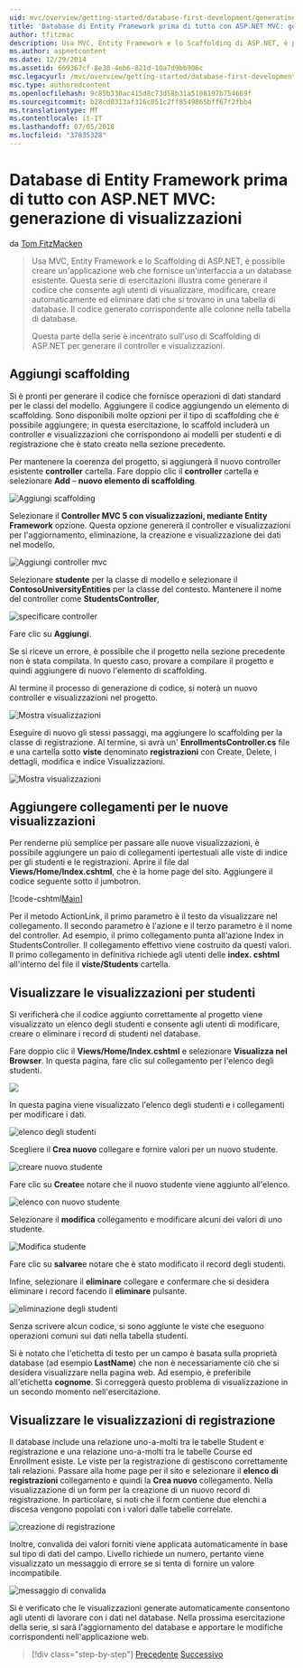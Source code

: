 ```yaml
---
uid: mvc/overview/getting-started/database-first-development/generating-views
title: 'Database di Entity Framework prima di tutto con ASP.NET MVC: generazione di visualizzazioni | Microsoft Docs'
author: tfitzmac
description: Usa MVC, Entity Framework e lo Scaffolding di ASP.NET, è possibile creare un'applicazione web che fornisce un'interfaccia a un database esistente. Questa esercitazione seri...
ms.author: aspnetcontent
ms.date: 12/29/2014
ms.assetid: 669367cf-8e30-4eb6-821d-10a7d9bb906c
msc.legacyurl: /mvc/overview/getting-started/database-first-development/generating-views
msc.type: authoredcontent
ms.openlocfilehash: 9c85b330ac415d8c73d58b31a5108197b754669f
ms.sourcegitcommit: b28cd0313af316c051c2ff8549865bff67f2fbb4
ms.translationtype: MT
ms.contentlocale: it-IT
ms.lasthandoff: 07/05/2018
ms.locfileid: "37835328"
---
```

<a name="ef-database-first-with-aspnet-mvc-generating-views"></a>Database di Entity Framework prima di tutto con ASP.NET MVC: generazione di visualizzazioni
====================
da [Tom FitzMacken](https://github.com/tfitzmac)

> Usa MVC, Entity Framework e lo Scaffolding di ASP.NET, è possibile creare un'applicazione web che fornisce un'interfaccia a un database esistente. Questa serie di esercitazioni illustra come generare il codice che consente agli utenti di visualizzare, modificare, creare automaticamente ed eliminare dati che si trovano in una tabella di database. Il codice generato corrispondente alle colonne nella tabella di database.
> 
> Questa parte della serie è incentrato sull'uso di Scaffolding di ASP.NET per generare il controller e visualizzazioni.


## <a name="add-scaffold"></a>Aggiungi scaffolding

Si è pronti per generare il codice che fornisce operazioni di dati standard per le classi del modello. Aggiungere il codice aggiungendo un elemento di scaffolding. Sono disponibili molte opzioni per il tipo di scaffolding che è possibile aggiungere; in questa esercitazione, lo scaffold includerà un controller e visualizzazioni che corrispondono ai modelli per studenti e di registrazione che è stato creato nella sezione precedente.

Per mantenere la coerenza del progetto, si aggiungerà il nuovo controller esistente **controller** cartella. Fare doppio clic il **controller** cartella e selezionare **Add** – **nuovo elemento di scaffolding**.

![Aggiungi scaffolding](generating-views/_static/image1.png)

Selezionare il **Controller MVC 5 con visualizzazioni, mediante Entity Framework** opzione. Questa opzione genererà il controller e visualizzazioni per l'aggiornamento, eliminazione, la creazione e visualizzazione dei dati nel modello.

![Aggiungi controller mvc](generating-views/_static/image2.png)

Selezionare **studente** per la classe di modello e selezionare il **ContosoUniversityEntities** per la classe del contesto. Mantenere il nome del controller come **StudentsController**,

![specificare controller](generating-views/_static/image3.png)

Fare clic su **Aggiungi**.

Se si riceve un errore, è possibile che il progetto nella sezione precedente non è stata compilata. In questo caso, provare a compilare il progetto e quindi aggiungere di nuovo l'elemento di scaffolding.

Al termine il processo di generazione di codice, si noterà un nuovo controller e visualizzazioni nel progetto.

![Mostra visualizzazioni](generating-views/_static/image4.png)

Eseguire di nuovo gli stessi passaggi, ma aggiungere lo scaffolding per la classe di registrazione. Al termine, si avrà un' **EnrollmentsController.cs** file e una cartella sotto **viste** denominato **registrazioni** con Create, Delete, i dettagli, modifica e indice Visualizzazioni.

![Mostra visualizzazioni](generating-views/_static/image5.png)

## <a name="add-links-to-new-views"></a>Aggiungere collegamenti per le nuove visualizzazioni

Per renderne più semplice per passare alle nuove visualizzazioni, è possibile aggiungere un paio di collegamenti ipertestuali alle viste di indice per gli studenti e le registrazioni. Aprire il file dal **Views/Home/Index.cshtml**, che è la home page del sito. Aggiungere il codice seguente sotto il jumbotron.

[!code-cshtml[Main](generating-views/samples/sample1.cshtml)]

Per il metodo ActionLink, il primo parametro è il testo da visualizzare nel collegamento. Il secondo parametro è l'azione e il terzo parametro è il nome del controller. Ad esempio, il primo collegamento punta all'azione Index in StudentsController. Il collegamento effettivo viene costruito da questi valori. Il primo collegamento in definitiva richiede agli utenti delle **index. cshtml** all'interno del file il **viste/Students** cartella.

## <a name="display-student-views"></a>Visualizzare le visualizzazioni per studenti

Si verificherà che il codice aggiunto correttamente al progetto viene visualizzato un elenco degli studenti e consente agli utenti di modificare, creare o eliminare i record di studenti nel database.

Fare doppio clic il **Views/Home/Index.cshtml** e selezionare **Visualizza nel Browser**. In questa pagina, fare clic sul collegamento per l'elenco degli studenti.

![](generating-views/_static/image6.png)

In questa pagina viene visualizzato l'elenco degli studenti e i collegamenti per modificare i dati.

![elenco degli studenti](generating-views/_static/image7.png)

Scegliere il **Crea nuovo** collegare e fornire valori per un nuovo studente.

![creare nuovo studente](generating-views/_static/image8.png)

Fare clic su **Create**e notare che il nuovo studente viene aggiunto all'elenco.

![elenco con nuovo studente](generating-views/_static/image9.png)

Selezionare il **modifica** collegamento e modificare alcuni dei valori di uno studente.

![Modifica studente](generating-views/_static/image10.png)

Fare clic su **salvare**e notare che è stato modificato il record degli studenti.

Infine, selezionare il **eliminare** collegare e confermare che si desidera eliminare i record facendo il **eliminare** pulsante.

![eliminazione degli studenti](generating-views/_static/image11.png)

Senza scrivere alcun codice, si sono aggiunte le viste che eseguono operazioni comuni sui dati nella tabella studenti.

Si è notato che l'etichetta di testo per un campo è basata sulla proprietà database (ad esempio **LastName**) che non è necessariamente ciò che si desidera visualizzare nella pagina web. Ad esempio, è preferibile all'etichetta **cognome**. Si correggerà questo problema di visualizzazione in un secondo momento nell'esercitazione.

## <a name="display-enrollment-views"></a>Visualizzare le visualizzazioni di registrazione

Il database include una relazione uno-a-molti tra le tabelle Student e registrazione e una relazione uno-a-molti tra le tabelle Course ed Enrollment esiste. Le viste per la registrazione di gestiscono correttamente tali relazioni. Passare alla home page per il sito e selezionare il **elenco di registrazioni** collegamento e quindi la **Crea nuovo** collegamento. Nella visualizzazione di un form per la creazione di un nuovo record di registrazione. In particolare, si noti che il form contiene due elenchi a discesa vengono popolati con i valori dalle tabelle correlate.

![creazione di registrazione](generating-views/_static/image12.png)

Inoltre, convalida dei valori forniti viene applicata automaticamente in base sul tipo di dati del campo. Livello richiede un numero, pertanto viene visualizzato un messaggio di errore se si tenta di fornire un valore incompatibile.

![messaggio di convalida](generating-views/_static/image13.png)

Si è verificato che le visualizzazioni generate automaticamente consentono agli utenti di lavorare con i dati nel database. Nella prossima esercitazione della serie, si sarà l'aggiornamento del database e apportare le modifiche corrispondenti nell'applicazione web.

> [!div class="step-by-step"]
> [Precedente](creating-the-web-application.md)
> [Successivo](changing-the-database.md)
